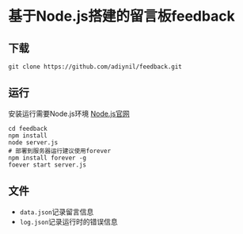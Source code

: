 # 基于Node.js搭建的留言板feedback

## 下载

```
git clone https://github.com/adiynil/feedback.git
```

## 运行

安装运行需要Node.js环境 [Node.js官网](https://nodejs.org/en/)

```
cd feedback
npm install
node server.js
# 部署到服务器运行建议使用forever
npm install forever -g
foever start server.js
```

## 文件

- `data.json`记录留言信息
- `log.json`记录运行时的错误信息